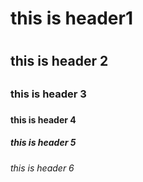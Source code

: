 # this is header1 <h1>
  ## this is header 2 <h2>
  ### this is header 3 <h3>
  #### this is header 4 <h4>
  ##### this is header 5 <h5>
  ###### this is header 6 <h6>

